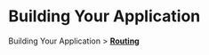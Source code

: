 # Building Your Application

Building Your Application > [**Routing**](https://nextjs.org/docs/app/building-your-application/routing)